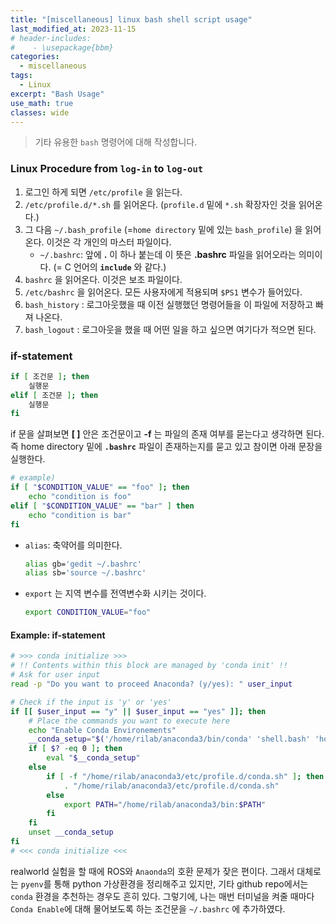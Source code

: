 ```yaml
---
title: "[miscellaneous] linux bash shell script usage"
last_modified_at: 2023-11-15
# header-includes:
#    - \usepackage{bbm}
categories:
  - miscellaneous
tags:
  - Linux
excerpt: "Bash Usage"
use_math: true
classes: wide
---
```


> 기타 유용한 `bash` 명령어에 대해 작성합니다.

### Linux Procedure from `log-in` to `log-out`
1. 로그인 하게 되면 `/etc/profile` 을 읽는다.
2. `/etc/profile.d/*.sh` 를 읽어온다. (`profile.d` 밑에 `*.sh` 확장자인 것을 읽어온다.)
3. 그 다음 `~/.bash_profile` (=`home directory` 밑에 있는 `bash_profile`) 을 읽어온다. 이것은 각 개인의 마스터 파일이다. 
   * `~/.bashrc`: 앞에 **.** 이 하나 붙는데 이 뜻은 **.bashrc** 파일을 읽어오라는 의미이다. (= C 언어의 **`include`** 와 같다.)
4. `bashrc` 을 읽어온다. 이것은 보조 파일이다. 
5. `/etc/bashrc` 을 읽어온다. 모든 사용자에게 적용되며 `$PS1` 변수가 들어있다.
6. `bash_history` : 로그아웃했을 때 이전 실행했던 명령어들을 이 파일에 저장하고 빠져 나온다. 
7. `bash_logout` : 로그아웃을 했을 때 어떤 일을 하고 싶으면 여기다가 적으면 된다.


### if-statement

```bash
if [ 조건문 ]; then
	실행문
elif [ 조건문 ]; then
	실행문
fi
```

if 문을 살펴보면 **[ ]** 안은 조건문이고 **-f** 는 파일의 존재 여부를 묻는다고 생각하면 된다.
즉 home directory 밑에 **`.bashrc`** 파일이 존재하는지를 묻고 있고 참이면 아래 문장을 실행한다.

```bash
# example)
if [ "$CONDITION_VALUE" == "foo" ]; then
	echo "condition is foo"
elif [ "$CONDITION_VALUE" == "bar" ] then
	echo "condition is bar"
fi
```

* `alias`: 축약어를 의미한다.
  ```bash
  alias gb='gedit ~/.bashrc'
  alias sb='source ~/.bashrc'
  ```

* `export` 는 지역 변수를 전역변수화 시키는 것이다.
  ```bash
  export CONDITION_VALUE="foo"
  ```

#### Example: if-statement

```bash
# >>> conda initialize >>>
# !! Contents within this block are managed by 'conda init' !!
# Ask for user input
read -p "Do you want to proceed Anaconda? (y/yes): " user_input

# Check if the input is 'y' or 'yes'
if [[ $user_input == "y" || $user_input == "yes" ]]; then
    # Place the commands you want to execute here
    echo "Enable Conda Environements"
	__conda_setup="$('/home/rilab/anaconda3/bin/conda' 'shell.bash' 'hook' 2> /dev/null)"
	if [ $? -eq 0 ]; then
	    eval "$__conda_setup"
	else
	    if [ -f "/home/rilab/anaconda3/etc/profile.d/conda.sh" ]; then
	        . "/home/rilab/anaconda3/etc/profile.d/conda.sh"
	    else
	        export PATH="/home/rilab/anaconda3/bin:$PATH"
	    fi
	fi
	unset __conda_setup
fi
# <<< conda initialize <<<
```

realworld 실험을 할 때에 ROS와 `Anaonda`의 호환 문제가 잦은 편이다. 그래서 대체로는 `pyenv`를 통해 python 가상환경을 정리해주고 있지만, 기타 github repo에서는 `conda` 환경을 추천하는 경우도 흔히 있다.
그렇기에, 나는 매번 터미널을 켜줄 때마다 `Conda Enable`에 대해 물어보도록 하는 조건문을 `~/.bashrc` 에 추가하였다.